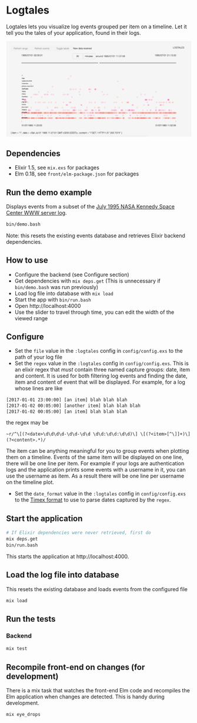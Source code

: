 # Logtales

Logtales lets you visualize log events grouped per item on a timeline. Let it tell you the tales of your application, found in their logs.

![Logtales screenshot](logtales.png)

## Dependencies
- Elixir 1.5, see `mix.exs` for packages
- Elm 0.18, see `front/elm-package.json` for packages

## Run the demo example
Displays events from a subset of the [July 1995 NASA Kennedy Space Center WWW server log](http://ita.ee.lbl.gov/html/contrib/NASA-HTTP.html).
```bash
bin/demo.bash
```
Note: this resets the existing events database and retrieves Elixir backend dependencies.

## How to use
- Configure the backend (see Configure section)
- Get dependencies with `mix deps.get` (This is unnecessary if `bin/demo.bash` was run previously)
- Load log file into database with `mix load`
- Start the app with `bin/run.bash`
- Open http://localhost:4000
- Use the slider to travel through time, you can edit the width of the viewed range

## Configure
- Set the `file` value in the `:logtales` config in `config/config.exs` to the path of your log file
- Set the `regex` value in the `:logtales` config in `config/config.exs`. This is an elixir regex that *must* contain three named capture groups: date, item and content. It is used for both filtering log events and finding the date, item and content of event that will be displayed. For example, for a log whose lines are like
```
[2017-01-01 23:00:00] [an item] blah blah blah
[2017-01-02 00:05:00] [another item] blah blah blah
[2017-01-02 00:05:00] [an item] blah blah blah
```
the regex may be
```
~r/^\[(?<date>\d\d\d\d-\d\d-\d\d \d\d:\d\d:\d\d)\] \[(?<item>[^\]]+)\] (?<content>.*)/
```
The item can be anything meaningful for you to group events when plotting them on a timeline. Events of the same item will be displayed on one line, there will be one line per item. For example if your logs are authentication logs and the application prints some events with a username in it, you can use the username as item. As a result there will be one line per username on the timeline plot.
- Set the `date_format` value in the `:logtales` config in `config/config.exs` to the [Timex format](https://hexdocs.pm/timex/Timex.Format.DateTime.Formatters.Default.html#content) to use to parse dates captured by the `regex`.

## Start the application
```bash
# If Elixir dependencies were never retrieved, first do
mix deps.get
bin/run.bash
```
This starts the application at http://localhost:4000.

## Load the log file into database
This resets the existing database and loads events from the configured file
```bash
mix load
```

## Run the tests
### Backend
```bash
mix test
```

## Recompile front-end on changes (for development)
There is a mix task that watches the front-end Elm code and recompiles the Elm application when changes are detected.
This is handy during development.
```bash
mix eye_drops
```
